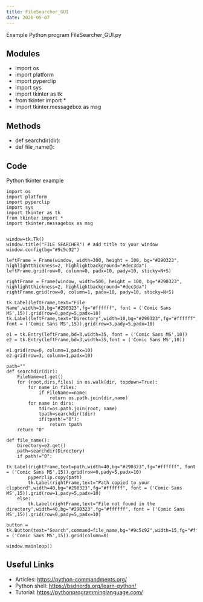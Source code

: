 ```yaml
---
title: FileSearcher_GUI
date: 2020-05-07
---
```

Example Python program FileSearcher_GUI.py

## Modules

* import os
* import platform
* import pyperclip
* import sys
* import tkinter as tk
* from tkinter import * 
* import tkinter.messagebox as msg

## Methods

* def searchdir(dir):
* def file_name():

## Code

Python tkinter example

    import os
    import platform
    import pyperclip
    import sys
    import tkinter as tk
    from tkinter import * 
    import tkinter.messagebox as msg
    
    
    window=tk.Tk()
    window.title("FILE SEARCHER") # add title to your window
    window.config(bg="#9c5c92")
    
    leftFrame = Frame(window, width=300, height = 100, bg="#290323", highlightthickness=2, highlightbackground="#dec3da")
    leftFrame.grid(row=0, column=0, padx=10, pady=10, sticky=N+S)
    
    rightFrame = Frame(window, width=500, height = 100, bg="#290323", highlightthickness=2, highlightbackground="#dec3da")
    rightFrame.grid(row=0, column=1, padx=10, pady=10, sticky=N+S)
    
    tk.Label(leftFrame,text="File Name",width=10,bg="#290323",fg="#ffffff", font = ('Comic Sans MS',15)).grid(row=0,pady=5,padx=10)
    tk.Label(leftFrame,text="Directory",width=10,bg="#290323",fg="#ffffff", font = ('Comic Sans MS',15)).grid(row=3,pady=5,padx=10)
    
    e1 = tk.Entry(leftFrame,bd=3,width=35, font = ('Comic Sans MS',10))
    e2 = tk.Entry(leftFrame,bd=3,width=35,font = ('Comic Sans MS',10))
    
    e1.grid(row=0, column=1,padx=10)
    e2.grid(row=3, column=1,padx=10)
     
    path=""
    def searchdir(dir):
        FileName=e1.get()
        for (root,dirs,files) in os.walk(dir, topdown=True):
            for name in files:
                if FileName==name:
                    return os.path.join(dir,name)
            for name in dirs:
                tdir=os.path.join(root, name)
                tpath=searchdir(tdir)
                if(tpath!="0"):
                    return tpath
        return "0"
    
    def file_name():
        Directory=e2.get()
        path=searchdir(Directory)
        if path!="0":
            tk.Label(rightFrame,text=path,width=40,bg="#290323",fg="#ffffff", font = ('Comic Sans MS',15)).grid(row=0,pady=5,padx=10)
            pyperclip.copy(path)
            tk.Label(rightFrame,text="Path copied to your clipbord",width=40,bg="#290323",fg="#ffffff", font = ('Comic Sans MS',15)).grid(row=1,pady=5,padx=10)
        else:
            tk.Label(rightFrame,text="File not found in the directory",width=40,bg="#290323",fg="#ffffff", font = ('Comic Sans MS',15)).grid(row=0,pady=5,padx=10)
    
    button = tk.Button(text="Search",command=file_name,bg="#9c5c92",width=15,fg="#ffffff",font = ('Comic Sans MS',15)).grid(column=0)
    
    window.mainloop()
    
    
    

## Useful Links

- Articles: https://python-commandments.org/
- Python shell: https://bsdnerds.org/learn-python/
- Tutorial: https://pythonprogramminglanguage.com/
